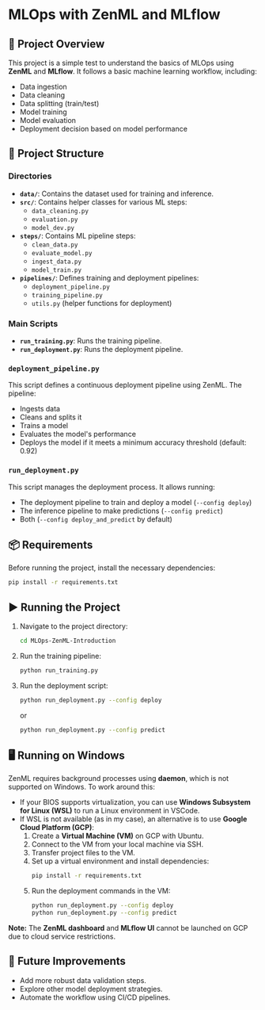 # MLOps with ZenML and MLflow

## 📌 Project Overview

This project is a simple test to understand the basics of MLOps using **ZenML** and **MLflow**. It follows a basic machine learning workflow, including:

- Data ingestion
- Data cleaning
- Data splitting (train/test)
- Model training
- Model evaluation
- Deployment decision based on model performance

## 📂 Project Structure

### Directories
- **`data/`**: Contains the dataset used for training and inference.
- **`src/`**: Contains helper classes for various ML steps:
  - `data_cleaning.py`
  - `evaluation.py`
  - `model_dev.py`
- **`steps/`**: Contains ML pipeline steps:
  - `clean_data.py`
  - `evaluate_model.py`
  - `ingest_data.py`
  - `model_train.py`
- **`pipelines/`**: Defines training and deployment pipelines:
  - `deployment_pipeline.py`
  - `training_pipeline.py`
  - `utils.py` (helper functions for deployment)

### Main Scripts
- **`run_training.py`**: Runs the training pipeline.
- **`run_deployment.py`**: Runs the deployment pipeline.

### `deployment_pipeline.py`
This script defines a continuous deployment pipeline using ZenML. The pipeline:
- Ingests data
- Cleans and splits it
- Trains a model
- Evaluates the model's performance
- Deploys the model if it meets a minimum accuracy threshold (default: 0.92)

### `run_deployment.py`
This script manages the deployment process. It allows running:
- The deployment pipeline to train and deploy a model (`--config deploy`)
- The inference pipeline to make predictions (`--config predict`)
- Both (`--config deploy_and_predict` by default)

## 📦 Requirements

Before running the project, install the necessary dependencies:

```bash
pip install -r requirements.txt
```

## ▶️ Running the Project

1. Navigate to the project directory:

   ```bash
   cd MLOps-ZenML-Introduction
   ```

2. Run the training pipeline:
   ```bash
   python run_training.py
   ```

3. Run the deployment script:
   ```bash
   python run_deployment.py --config deploy
   ```
   or
   ```bash
   python run_deployment.py --config predict
   ```

## 🖥️ Running on Windows

ZenML requires background processes using **daemon**, which is not supported on Windows. To work around this:

- If your BIOS supports virtualization, you can use **Windows Subsystem for Linux (WSL)** to run a Linux environment in VSCode.
- If WSL is not available (as in my case), an alternative is to use **Google Cloud Platform (GCP)**:
  1. Create a **Virtual Machine (VM)** on GCP with Ubuntu.
  2. Connect to the VM from your local machine via SSH.
  3. Transfer project files to the VM.
  4. Set up a virtual environment and install dependencies:
     ```bash
     pip install -r requirements.txt
     ```
  5. Run the deployment commands in the VM:
     ```bash
     python run_deployment.py --config deploy
     python run_deployment.py --config predict
     ```

**Note:** The **ZenML dashboard** and **MLflow UI** cannot be launched on GCP due to cloud service restrictions.

## 🚀 Future Improvements

- Add more robust data validation steps.
- Explore other model deployment strategies.
- Automate the workflow using CI/CD pipelines.
